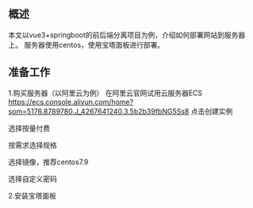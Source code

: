 ## 概述
本文以vue3+springboot的前后端分离项目为例，介绍如何部署网站到服务器上。
服务器使用centos，使用宝塔面板进行部署。

## 准备工作
1.购买服务器（以阿里云为例）
在阿里云官网试用云服务器ECS
https://ecs.console.aliyun.com/home?spm=5176.8789780.J_4267641240.3.5b2b39fbNG5Ss8
点击创建实例

选择按量付费

按需求选择规格

选择镜像，推荐centos7.9

选择自定义密码





2.安装宝塔面板
